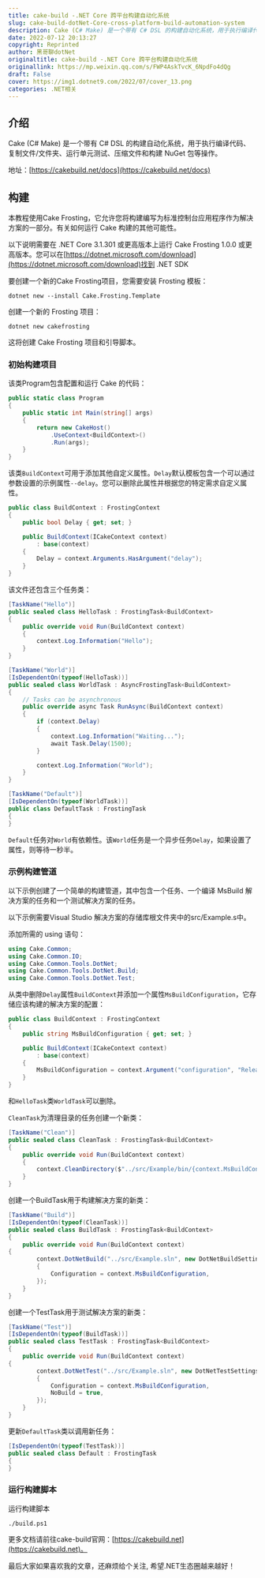 ```yaml
---
title: cake-build -.NET Core 跨平台构建自动化系统
slug: cake-build-dotNet-Core-cross-platform-build-automation-system
description: Cake (C# Make) 是一个带有 C# DSL 的构建自动化系统，用于执行编译代码、复制文件/文件夹、运行单元测试、压缩文件和构建 NuGet 包等操作。
date: 2022-07-12 20:13:27
copyright: Reprinted
author: 黑哥聊dotNet
originaltitle: cake-build -.NET Core 跨平台构建自动化系统
originallink: https://mp.weixin.qq.com/s/FWP4AskTvcK_6NpdFo4dQg
draft: False
cover: https://img1.dotnet9.com/2022/07/cover_13.png
categories: .NET相关
---
```


## 介绍

Cake (C# Make) 是一个带有 C# DSL 的构建自动化系统，用于执行编译代码、复制文件/文件夹、运行单元测试、压缩文件和构建 NuGet 包等操作。

地址：[https://cakebuild.net/docs](https://cakebuild.net/docs)

## 构建

本教程使用Cake Frosting，它允许您将构建编写为标准控制台应用程序作为解决方案的一部分。有关如何运行 Cake 构建的其他可能性。

以下说明需要在 .NET Core 3.1.301 或更高版本上运行 Cake Frosting 1.0.0 或更高版本。您可以在[https://dotnet.microsoft.com/download](https://dotnet.microsoft.com/download)找到 .NET SDK

要创建一个新的Cake Frosting项目，您需要安装 Frosting 模板：

```shell
dotnet new --install Cake.Frosting.Template
```

创建一个新的 Frosting 项目：

```shell
dotnet new cakefrosting
```

这将创建 Cake Frosting 项目和引导脚本。

### 初始构建项目

该类Program包含配置和运行 Cake 的代码：

```csharp
public static class Program
{
    public static int Main(string[] args)
    {
        return new CakeHost()
            .UseContext<BuildContext>()
            .Run(args);
    }
}
```

该类`BuildContext`可用于添加其他自定义属性。`Delay`默认模板包含一个可以通过参数设置的示例属性`--delay`。您可以删除此属性并根据您的特定需求自定义属性。

```csharp
public class BuildContext : FrostingContext
{
    public bool Delay { get; set; }

    public BuildContext(ICakeContext context)
        : base(context)
    {
        Delay = context.Arguments.HasArgument("delay");
    }
}
```

该文件还包含三个任务类：

```csharp
[TaskName("Hello")]
public sealed class HelloTask : FrostingTask<BuildContext>
{
    public override void Run(BuildContext context)
    {
        context.Log.Information("Hello");
    }
}

[TaskName("World")]
[IsDependentOn(typeof(HelloTask))]
public sealed class WorldTask : AsyncFrostingTask<BuildContext>
{
    // Tasks can be asynchronous
    public override async Task RunAsync(BuildContext context)
    {
        if (context.Delay)
        {
            context.Log.Information("Waiting...");
            await Task.Delay(1500);
        }

        context.Log.Information("World");
    }
}

[TaskName("Default")]
[IsDependentOn(typeof(WorldTask))]
public class DefaultTask : FrostingTask
{
}
```
`Default`任务对`World`有依赖性。该`World`任务是一个异步任务`Delay`，如果设置了属性，则等待一秒半。

### 示例构建管道

以下示例创建了一个简单的构建管道，其中包含一个任务、一个编译 MsBuild 解决方案的任务和一个测试解决方案的任务。

以下示例需要Visual Studio 解决方案的存储库根文件夹中的src/Example.s中。

添加所需的 using 语句：

```csharp
using Cake.Common;
using Cake.Common.IO;
using Cake.Common.Tools.DotNet;
using Cake.Common.Tools.DotNet.Build;
using Cake.Common.Tools.DotNet.Test;
```

从类中删除`Delay`属性`BuildContext`并添加一个属性`MsBuildConfiguration`，它存储应该构建的解决方案的配置：

```csharp
public class BuildContext : FrostingContext
{
    public string MsBuildConfiguration { get; set; }

    public BuildContext(ICakeContext context)
        : base(context)
    {
        MsBuildConfiguration = context.Argument("configuration", "Release");
    }
}
```

和`HelloTask`类`WorldTask`可以删除。

`CleanTask`为清理目录的任务创建一个新类：

```csharp
[TaskName("Clean")]
public sealed class CleanTask : FrostingTask<BuildContext>
{
    public override void Run(BuildContext context)
    {
        context.CleanDirectory($"../src/Example/bin/{context.MsBuildConfiguration}");
    }
}
```

创建一个BuildTask用于构建解决方案的新类：

```csharp
[TaskName("Build")]
[IsDependentOn(typeof(CleanTask))]
public sealed class BuildTask : FrostingTask<BuildContext>
{
    public override void Run(BuildContext context)
{
        context.DotNetBuild("../src/Example.sln", new DotNetBuildSettings
        {
            Configuration = context.MsBuildConfiguration,
        });
    }
}
```

创建一个TestTask用于测试解决方案的新类：

```csharp
[TaskName("Test")]
[IsDependentOn(typeof(BuildTask))]
public sealed class TestTask : FrostingTask<BuildContext>
{
    public override void Run(BuildContext context)
{
        context.DotNetTest("../src/Example.sln", new DotNetTestSettings
        {
            Configuration = context.MsBuildConfiguration,
            NoBuild = true,
        });
    }
}
```

更新`DefaultTask`类以调用新任务：

```csharp
[IsDependentOn(typeof(TestTask))]
public sealed class Default : FrostingTask
{
}
```

### 运行构建脚本

运行构建脚本

```shell
./build.ps1
```

更多文档请前往cake-build官网：[https://cakebuild.net](https://cakebuild.net)。

最后大家如果喜欢我的文章，还麻烦给个关注, 希望.NET生态圈越来越好！